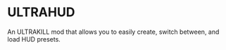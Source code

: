 # ULTRAHUD
An ULTRAKILL mod that allows you to easily create, switch between, and load HUD presets.
